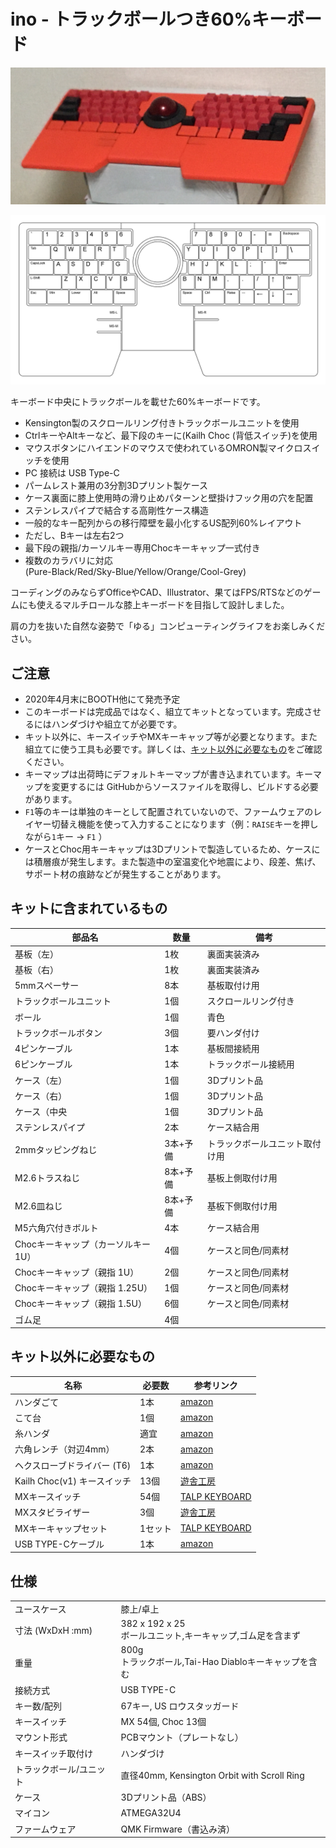 # ino - トラックボールつき60%キーボード

![ino](img/ino.jpg)

![default keymap](img/keymap-default.png)

キーボード中央にトラックボールを載せた60%キーボードです。

- Kensington製のスクロールリング付きトラックボールユニットを使用
- CtrlキーやAltキーなど、最下段のキーに(Kailh Choc (背低スイッチ)を使用
- マウスボタンにハイエンドのマウスで使われているOMRON製マイクロスイッチを使用
- PC 接続は USB Type-C
- パームレスト兼用の3分割3Dプリント製ケース
- ケース裏面に膝上使用時の滑り止めパターンと壁掛けフック用の穴を配置
- ステンレスパイプで結合する高剛性ケース構造
- 一般的なキー配列からの移行障壁を最小化するUS配列60%レイアウト
- ただし、Bキーは左右2つ
- 最下段の親指/カーソルキー専用Chocキーキャップ一式付き
- 複数のカラバリに対応<br>(Pure-Black/Red/Sky-Blue/Yellow/Orange/Cool-Grey)

コーディングのみならずOfficeやCAD、Illustrator、果てはFPS/RTSなどのゲームにも使えるマルチロールな膝上キーボードを目指して設計しました。

肩の力を抜いた自然な姿勢で「ゆる」コンピューティングライフをお楽しみください。

## ご注意

- 2020年4月末にBOOTH他にて発売予定
- このキーボードは完成品ではなく、組立てキットとなっています。完成させるにはハンダづけや組立てが必要です。
- キット以外に、キースイッチやMXキーキャップ等が必要となります。また組立てに使う工具も必要です。詳しくは、[キット以外に必要なもの](#キット以外に必要なもの)をご確認ください。
- キーマップは出荷時にデフォルトキーマップが書き込まれています。キーマップを変更するには GitHubからソースファイルを取得し、ビルドする必要があります。
- `F1`等のキーは単独のキーとして配置されていないので、ファームウェアのレイヤー切替え機能を使って入力することになります（例：`RAISE`キーを押しながら`1`キー → `F1` ）
- ケースとChoc用キーキャップは3Dプリントで製造しているため、ケースには積層痕が発生します。また製造中の室温変化や地震により、段差、焦げ、サポート材の痕跡などが発生することがあります。

## キットに含まれているもの

| 部品名|数量|備考|
|------|----|----|
| 基板（左）|1枚|裏面実装済み|
| 基板（右）|1枚|裏面実装済み|
| 5mmスペーサー|8本|基板取付け用|
| トラックボールユニット|1個|スクロールリング付き|
| ボール|1個|青色|
| トラックボールボタン|3個|要ハンダ付け|
| 4ピンケーブル|1本|基板間接続用|
| 6ピンケーブル|1本|トラックボール接続用|
| ケース（左）|1個|3Dプリント品|
| ケース（右）|1個|3Dプリント品|
| ケース（中央|1個|3Dプリント品|
| ステンレスパイプ|2本|ケース結合用|
| 2mmタッピングねじ|3本+予備|トラックボールユニット取付け用|
| M2.6トラスねじ|8本+予備|基板上側取付け用|
| M2.6皿ねじ|8本+予備|基板下側取付け用|
| M5六角穴付きボルト|4本|ケース結合用|
| Chocキーキャップ（カーソルキー 1U）|4個|ケースと同色/同素材|
| Chocキーキャップ（親指 1U）|2個|ケースと同色/同素材|
| Chocキーキャップ（親指 1.25U）|1個|ケースと同色/同素材|
| Chocキーキャップ（親指 1.5U）|6個|ケースと同色/同素材|
| ゴム足 |4個|

## キット以外に必要なもの

|名称|必要数|参考リンク|
|------|----|----|
|ハンダごて|1本|[amazon](https://www.amazon.co.jp/dp/B006MQD7M4)|
|こて台|1個|[amazon](https://www.amazon.co.jp/dp/B000TGNWCS)|
|糸ハンダ|適宜|[amazon](https://www.amazon.co.jp/dp/B001PR1L28)|
|六角レンチ（対辺4mm） |2本|[amazon](https://www.amazon.co.jp/dp/B007R9FKZC)|
|ヘクスローブドライバー (T6)|1本|[amazon](https://www.amazon.co.jp/dp/B002SQLE90)| 
|Kailh Choc(v1) キースイッチ |13個|[遊舎工房](https://yushakobo.jp/shop/pg1350/)|
| MXキースイッチ |54個|[TALP KEYBOARD](https://talpkeyboard.stores.jp/?category_id=59cf8860ed05e668db003f5d)|
| MXスタビライザー |3個|[遊舎工房](https://yushakobo.jp/shop/a0500st/)|
| MXキーキャップセット|1セット|[TALP KEYBOARD](https://talpkeyboard.stores.jp/?category_id=59be183f428f2d49120007b1)|
| USB TYPE-Cケーブル|1本|[amazon](https://www.amazon.co.jp/dp/B081N1W39Y)|

## 仕様

| | |
|------|----|
|ユースケース|膝上/卓上|
|寸法 (WxDxH :mm)|382 x 192 x 25<br>ボールユニット,キーキャップ,ゴム足を含まず|
|重量|800g<br>トラックボール,Tai-Hao Diabloキーキャップを含む|
|接続方式|USB TYPE-C|
|キー数/配列|67キー, US ロウスタッガード|
|キースイッチ|MX 54個, Choc 13個|
| マウント形式|PCBマウント（プレートなし）|
| キースイッチ取付け|ハンダづけ|
| トラックボール/ユニット|直径40mm, Kensington Orbit with Scroll Ring|
| ケース| 3Dプリント品（ABS）|
| マイコン|ATMEGA32U4|
| ファームウェア|QMK Firmware（書込み済）|
